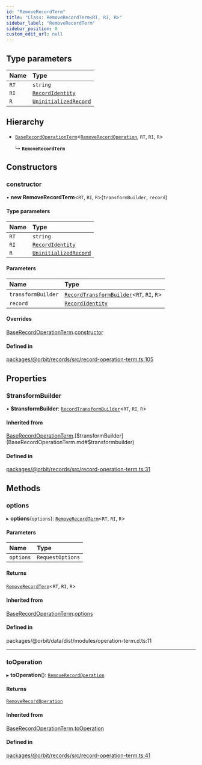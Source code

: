 ```yaml
---
id: "RemoveRecordTerm"
title: "Class: RemoveRecordTerm<RT, RI, R>"
sidebar_label: "RemoveRecordTerm"
sidebar_position: 0
custom_edit_url: null
---
```


## Type parameters

| Name | Type |
| :------ | :------ |
| `RT` | `string` |
| `RI` | [`RecordIdentity`](../interfaces/RecordIdentity.md) |
| `R` | [`UninitializedRecord`](../interfaces/UninitializedRecord.md) |

## Hierarchy

- [`BaseRecordOperationTerm`](BaseRecordOperationTerm.md)<[`RemoveRecordOperation`](../interfaces/RemoveRecordOperation.md), `RT`, `RI`, `R`\>

  ↳ **`RemoveRecordTerm`**

## Constructors

### constructor

• **new RemoveRecordTerm**<`RT`, `RI`, `R`\>(`transformBuilder`, `record`)

#### Type parameters

| Name | Type |
| :------ | :------ |
| `RT` | `string` |
| `RI` | [`RecordIdentity`](../interfaces/RecordIdentity.md) |
| `R` | [`UninitializedRecord`](../interfaces/UninitializedRecord.md) |

#### Parameters

| Name | Type |
| :------ | :------ |
| `transformBuilder` | [`RecordTransformBuilder`](RecordTransformBuilder.md)<`RT`, `RI`, `R`\> |
| `record` | [`RecordIdentity`](../interfaces/RecordIdentity.md) |

#### Overrides

[BaseRecordOperationTerm](BaseRecordOperationTerm.md).[constructor](BaseRecordOperationTerm.md#constructor)

#### Defined in

[packages/@orbit/records/src/record-operation-term.ts:105](https://github.com/orbitjs/orbit/blob/6e0cbd41/packages/@orbit/records/src/record-operation-term.ts#L105)

## Properties

### $transformBuilder

• **$transformBuilder**: [`RecordTransformBuilder`](RecordTransformBuilder.md)<`RT`, `RI`, `R`\>

#### Inherited from

[BaseRecordOperationTerm](BaseRecordOperationTerm.md).[$transformBuilder](BaseRecordOperationTerm.md#$transformbuilder)

#### Defined in

[packages/@orbit/records/src/record-operation-term.ts:31](https://github.com/orbitjs/orbit/blob/6e0cbd41/packages/@orbit/records/src/record-operation-term.ts#L31)

## Methods

### options

▸ **options**(`options`): [`RemoveRecordTerm`](RemoveRecordTerm.md)<`RT`, `RI`, `R`\>

#### Parameters

| Name | Type |
| :------ | :------ |
| `options` | `RequestOptions` |

#### Returns

[`RemoveRecordTerm`](RemoveRecordTerm.md)<`RT`, `RI`, `R`\>

#### Inherited from

[BaseRecordOperationTerm](BaseRecordOperationTerm.md).[options](BaseRecordOperationTerm.md#options)

#### Defined in

packages/@orbit/data/dist/modules/operation-term.d.ts:11

___

### toOperation

▸ **toOperation**(): [`RemoveRecordOperation`](../interfaces/RemoveRecordOperation.md)

#### Returns

[`RemoveRecordOperation`](../interfaces/RemoveRecordOperation.md)

#### Inherited from

[BaseRecordOperationTerm](BaseRecordOperationTerm.md).[toOperation](BaseRecordOperationTerm.md#tooperation)

#### Defined in

[packages/@orbit/records/src/record-operation-term.ts:41](https://github.com/orbitjs/orbit/blob/6e0cbd41/packages/@orbit/records/src/record-operation-term.ts#L41)
